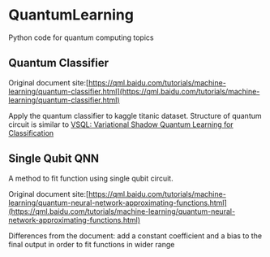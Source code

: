 # QuantumLearning
Python code for quantum computing topics


## Quantum Classifier
Original document site:[https://qml.baidu.com/tutorials/machine-learning/quantum-classifier.html](https://qml.baidu.com/tutorials/machine-learning/quantum-classifier.html)

Apply the quantum classifier to kaggle titanic dataset. Structure of quantum circuit is similar to [VSQL: Variational Shadow Quantum Learning for Classification](https://doi.org/10.1609/aaai.v35i9.17016)


## Single Qubit QNN
A method to fit function using single qubit circuit.

Original document site:[https://qml.baidu.com/tutorials/machine-learning/quantum-neural-network-approximating-functions.html](https://qml.baidu.com/tutorials/machine-learning/quantum-neural-network-approximating-functions.html)

Differences from the document: add a constant coefficient and a bias to the final output in order to fit functions in wider range


